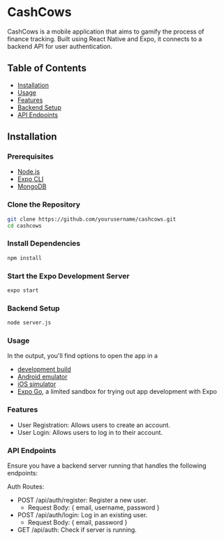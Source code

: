 # CashCows

CashCows is a mobile application that aims to gamify the process of finance tracking. Built using React Native and Expo, it connects to a backend API for user authentication.

## Table of Contents
- [Installation](#installation)
- [Usage](#usage)
- [Features](#features)
- [Backend Setup](#backend-setup)
- [API Endpoints](#api-endpoints)

## Installation

### Prerequisites
- [Node.js](https://nodejs.org/)
- [Expo CLI](https://docs.expo.dev/get-started/installation/)
- [MongoDB](https://www.mongodb.com/)

### Clone the Repository
```bash
git clone https://github.com/yourusername/cashcows.git
cd cashcows
```

### Install Dependencies 
```bash 
npm install
```

### Start the Expo Development Server 
```bash
expo start
```
### Backend Setup
```bash
node server.js
```
### Usage
In the output, you'll find options to open the app in a

- [development build](https://docs.expo.dev/develop/development-builds/introduction/)
- [Android emulator](https://docs.expo.dev/workflow/android-studio-emulator/)
- [iOS simulator](https://docs.expo.dev/workflow/ios-simulator/)
- [Expo Go](https://expo.dev/go), a limited sandbox for trying out app development with Expo

### Features 
- User Registration: Allows users to create an account.
- User Login: Allows users to log in to their account.

### API Endpoints 
Ensure you have a backend server running that handles the following endpoints:

Auth Routes:
- POST /api/auth/register: Register a new user.
   - Request Body: { email, username, password }
- POST /api/auth/login: Log in an existing user.
   - Request Body: { email, password }
- GET /api/auth: Check if server is running.